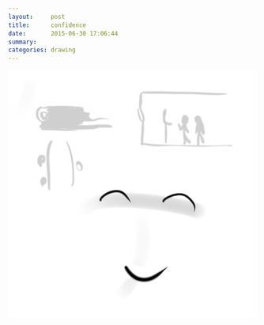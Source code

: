 ```yaml
---
layout:     post
title:      confidence
date:       2015-06-30 17:06:44
summary:    
categories: drawing
---
```

![confidence](/images/blog/confidence.png "I always appear to be confident. However, I am not. I am trying to become consistent.")